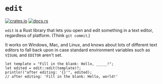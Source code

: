 # `edit`

[![crates.io](https://img.shields.io/crates/v/edit.svg)](https://crates.io/crates/edit) [![docs.rs](https://docs.rs/edit/badge.svg)](https://docs.rs/edit/)

`edit` is a Rust library that lets you open and edit something in a text editor, regardless of platform. (Think `git commit`.)

It works on Windows, Mac, and Linux, and knows about lots of different text editors to fall back upon in case standard environment variables such as `VISUAL` and `EDITOR` aren't set.

    let template = "Fill in the blank: Hello, _____!";
    let edited = edit::edit(template)?;
    println!("after editing: '{}'", edited);
    // after editing: 'Fill in the blank: Hello, world!'
